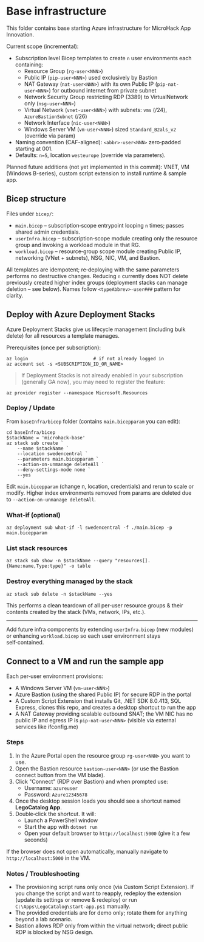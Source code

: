# Base infrastructure
This folder contains base starting Azure infrastructure for MicroHack App Innovation.

Current scope (incremental):
- Subscription level Bicep templates to create `n` user environments each containing:
	- Resource Group (`rg-user<NNN>`)
	- Public IP (`pip-user<NNN>`) used exclusively by Bastion
	- NAT Gateway (`nat-user<NNN>`) with its own Public IP (`pip-nat-user<NNN>`) for outbound internet from private subnet
	- Network Security Group restricting RDP (3389) to VirtualNetwork only (`nsg-user<NNN>`)
	- Virtual Network (`vnet-user<NNN>`) with subnets: `vms` (/24), `AzureBastionSubnet` (/26)
	- Network Interface (`nic-user<NNN>`)
	- Windows Server VM (`vm-user<NNN>`) sized `Standard_B2als_v2` (override via param)
- Naming convention (CAF-aligned): `<abbr>-user<NNN>` zero‑padded starting at 001.
- Defaults: `n=5`, location `westeurope` (override via parameters).

Planned future additions (not yet implemented in this commit): VNET, VM (Windows B-series), custom script extension to install runtime & sample app.

## Bicep structure
Files under `bicep/`:
- `main.bicep` – subscription‑scope entrypoint looping `n` times; passes shared admin credentials.
- `userInfra.bicep` – subscription‑scope module creating only the resource group and invoking a workload module in that RG.
- `workload.bicep` – resource‑group scope module creating Public IP, networking (VNet + subnets), NSG, NIC, VM, and Bastion.

All templates are idempotent; re‑deploying with the same parameters performs no destructive changes. Reducing `n` currently does NOT delete previously created higher index groups (deployment stacks can manage deletion – see below). Names follow `<typeAbbrev>-user###` pattern for clarity.

## Deploy with Azure Deployment Stacks
Azure Deployment Stacks give us lifecycle management (including bulk delete) for all resources a template manages.

Prerequisites (once per subscription):
```pwsh
az login                        # if not already logged in
az account set -s <SUBSCRIPTION_ID_OR_NAME>
```

> If Deployment Stacks is not already enabled in your subscription (generally GA now), you may need to register the feature:
```pwsh
az provider register --namespace Microsoft.Resources
```

### Deploy / Update
From `baseInfra/bicep` folder (contains `main.bicepparam` you can edit):
```pwsh
cd baseInfra/bicep
$stackName = 'microhack-base'
az stack sub create `
	--name $stackName `
	--location swedencentral `
	--parameters main.bicepparam `
	--action-on-unmanage deleteAll `
	--deny-settings-mode none `
    --yes
```
Edit `main.bicepparam` (change n, location, credentials) and rerun to scale or modify. Higher index environments removed from params are deleted due to `--action-on-unmanage deleteAll`.

### What-if (optional)
```pwsh
az deployment sub what-if -l swedencentral -f ./main.bicep -p main.bicepparam
```

### List stack resources
```pwsh
az stack sub show -n $stackName --query "resources[].{Name:name,Type:type}" -o table
```

### Destroy everything managed by the stack
```pwsh
az stack sub delete -n $stackName --yes
```

This performs a clean teardown of all per‑user resource groups & their contents created by the stack (VMs, network, IPs, etc.).

---
Add future infra components by extending `userInfra.bicep` (new modules) or enhancing `workload.bicep` so each user environment stays self‑contained.

## Connect to a VM and run the sample app
Each per‑user environment provisions:
- A Windows Server VM (`vm-user<NNN>`)
- Azure Bastion (using the shared Public IP) for secure RDP in the portal
- A Custom Script Extension that installs Git, .NET SDK 8.0.413, SQL Express, clones this repo, and creates a desktop shortcut to run the app
- A NAT Gateway providing scalable outbound SNAT; the VM NIC has no public IP and egress IP is `pip-nat-user<NNN>` (visible via external services like ifconfig.me)

### Steps
1. In the Azure Portal open the resource group `rg-user<NNN>` you want to use.
2. Open the Bastion resource `bastion-user<NNN>` (or use the Bastion connect button from the VM blade).
3. Click "Connect" (RDP over Bastion) and when prompted use:
	- Username: `azureuser`
	- Password: `Azure12345678`
4. Once the desktop session loads you should see a shortcut named **LegoCatalog App**.
5. Double‑click the shortcut. It will:
	- Launch a PowerShell window
	- Start the app with `dotnet run`
	- Open your default browser to `http://localhost:5000` (give it a few seconds)

If the browser does not open automatically, manually navigate to `http://localhost:5000` in the VM.

### Notes / Troubleshooting
- The provisioning script runs only once (via Custom Script Extension). If you change the script and want to reapply, redeploy the extension (update its settings or remove & redeploy) or run `C:\Apps\LegoCatalog\start-app.ps1` manually.
- The provided credentials are for demo only; rotate them for anything beyond a lab scenario.
- Bastion allows RDP only from within the virtual network; direct public RDP is blocked by NSG design.
